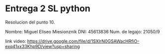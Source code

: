 
# Entrega 2 SL python

Resolucion del punto 10.

Nombre: Miguel Eliseo Miesionznik
DNI: 45613836
Num. de legajo: 21050/9

link video: https://drive.google.com/file/d/1SXIrN0GSAWacHRfiO-exq41xx33Khp9D/view?usp=sharing
